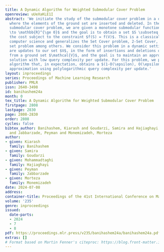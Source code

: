 ```yaml
---
title: A Dynamic Algorithm for Weighted Submodular Cover Problem
openreview: uUeXaKLE1I
abstract: 'We initiate the study of the submodular cover problem in a dynamic setting
  where the elements of the ground set are inserted and deleted. In the classical
  submodular cover problem, we are given a monotone submodular function $f : 2^{V}
  \to \mathbb{R}^{\ge 0}$ and the goal is to obtain a set $S \subseteq V$ that minimizes
  the cost subject to the constraint $f(S) = f(V)$. This is a classical problem in
  computer science and generalizes the Set Cover problem, 2-Set Cover, and dominating
  set problem among others. We consider this problem in a dynamic setting where there
  are updates to our set $V$, in the form of insertions and deletions of elements
  from a ground set $\mathcal{V}$, and the goal is to maintain an approximately optimal
  solution with low query complexity per update. For this problem, we propose a randomized
  algorithm that, in expectation, obtains a $(1-O(\epsilon), O(\epsilon^{-1}))$-bicriteria
  approximation using polylogarithmic query complexity per update.'
layout: inproceedings
series: Proceedings of Machine Learning Research
publisher: PMLR
issn: 2640-3498
id: banihashem24a
month: 0
tex_title: A Dynamic Algorithm for Weighted Submodular Cover Problem
firstpage: 2808
lastpage: 2830
page: 2808-2830
order: 2808
cycles: false
bibtex_author: Banihashem, Kiarash and Goudarzi, Samira and Hajiaghayi, Mohammadtaghi
  and Jabbarzade, Peyman and Monemizadeh, Morteza
author:
- given: Kiarash
  family: Banihashem
- given: Samira
  family: Goudarzi
- given: Mohammadtaghi
  family: Hajiaghayi
- given: Peyman
  family: Jabbarzade
- given: Morteza
  family: Monemizadeh
date: 2024-07-08
address:
container-title: Proceedings of the 41st International Conference on Machine Learning
volume: '235'
genre: inproceedings
issued:
  date-parts:
  - 2024
  - 7
  - 8
pdf: https://proceedings.mlr.press/v235/banihashem24a/banihashem24a.pdf
extras: []
# Format based on Martin Fenner's citeproc: https://blog.front-matter.io/posts/citeproc-yaml-for-bibliographies/
---
```

